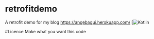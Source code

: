 # retrofitdemo
A retrofit demo for my blog https://angebagui.herokuapp.com/
[![Kotlin](https://upload.wikimedia.org/wikipedia/commons/b/b5/Kotlin-logo.png)

#Licence
Make what you want this code
